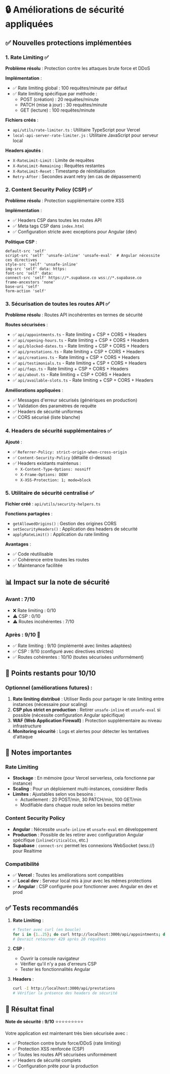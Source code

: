 # 🔒 Améliorations de sécurité appliquées

## ✅ Nouvelles protections implémentées

### 1. **Rate Limiting** ✅
**Problème résolu** : Protection contre les attaques brute force et DDoS

**Implémentation** :
- ✅ Rate limiting global : 100 requêtes/minute par défaut
- ✅ Rate limiting spécifique par méthode :
  - POST (création) : 20 requêtes/minute
  - PATCH (mise à jour) : 30 requêtes/minute
  - GET (lecture) : 100 requêtes/minute

**Fichiers créés** :
- `api/utils/rate-limiter.ts` : Utilitaire TypeScript pour Vercel
- `local-api-server-rate-limiter.js` : Utilitaire JavaScript pour serveur local

**Headers ajoutés** :
- `X-RateLimit-Limit` : Limite de requêtes
- `X-RateLimit-Remaining` : Requêtes restantes
- `X-RateLimit-Reset` : Timestamp de réinitialisation
- `Retry-After` : Secondes avant retry (en cas de dépassement)

### 2. **Content Security Policy (CSP)** ✅
**Problème résolu** : Protection supplémentaire contre XSS

**Implémentation** :
- ✅ Headers CSP dans toutes les routes API
- ✅ Meta tags CSP dans `index.html`
- ✅ Configuration stricte avec exceptions pour Angular (dev)

**Politique CSP** :
```
default-src 'self'
script-src 'self' 'unsafe-inline' 'unsafe-eval'  # Angular nécessite ces directives
style-src 'self' 'unsafe-inline'
img-src 'self' data: https:
font-src 'self' data:
connect-src 'self' https://*.supabase.co wss://*.supabase.co
frame-ancestors 'none'
base-uri 'self'
form-action 'self'
```

### 3. **Sécurisation de toutes les routes API** ✅
**Problème résolu** : Routes API incohérentes en termes de sécurité

**Routes sécurisées** :
- ✅ `api/appointments.ts` - Rate limiting + CSP + CORS + Headers
- ✅ `api/opening-hours.ts` - Rate limiting + CSP + CORS + Headers
- ✅ `api/blocked-dates.ts` - Rate limiting + CSP + CORS + Headers
- ✅ `api/prestations.ts` - Rate limiting + CSP + CORS + Headers
- ✅ `api/creations.ts` - Rate limiting + CSP + CORS + Headers
- ✅ `api/testimonials.ts` - Rate limiting + CSP + CORS + Headers
- ✅ `api/faqs.ts` - Rate limiting + CSP + CORS + Headers
- ✅ `api/about.ts` - Rate limiting + CSP + CORS + Headers
- ✅ `api/available-slots.ts` - Rate limiting + CSP + CORS + Headers

**Améliorations appliquées** :
- ✅ Messages d'erreur sécurisés (génériques en production)
- ✅ Validation des paramètres de requête
- ✅ Headers de sécurité uniformes
- ✅ CORS sécurisé (liste blanche)

### 4. **Headers de sécurité supplémentaires** ✅
**Ajouté** :
- ✅ `Referrer-Policy: strict-origin-when-cross-origin`
- ✅ `Content-Security-Policy` (détaillé ci-dessus)
- ✅ Headers existants maintenus :
  - `X-Content-Type-Options: nosniff`
  - `X-Frame-Options: DENY`
  - `X-XSS-Protection: 1; mode=block`

### 5. **Utilitaire de sécurité centralisé** ✅
**Fichier créé** : `api/utils/security-helpers.ts`

**Fonctions partagées** :
- `getAllowedOrigins()` : Gestion des origines CORS
- `setSecurityHeaders()` : Application des headers de sécurité
- `applyRateLimit()` : Application du rate limiting

**Avantages** :
- ✅ Code réutilisable
- ✅ Cohérence entre toutes les routes
- ✅ Maintenance facilitée

## 📊 Impact sur la note de sécurité

### Avant : 7/10
- ❌ Rate limiting : 0/10
- ⚠️ CSP : 0/10
- ⚠️ Routes incohérentes : 7/10

### Après : **9/10** 🎉
- ✅ Rate limiting : 9/10 (implémenté avec limites adaptées)
- ✅ CSP : 9/10 (configuré avec directives strictes)
- ✅ Routes cohérentes : 10/10 (toutes sécurisées uniformément)

## 🎯 Points restants pour 10/10

### Optionnel (améliorations futures) :
1. **Rate limiting distribué** : Utiliser Redis pour partager le rate limiting entre instances (nécessaire pour scaling)
2. **CSP plus strict en production** : Retirer `unsafe-inline` et `unsafe-eval` si possible (nécessite configuration Angular spécifique)
3. **WAF (Web Application Firewall)** : Protection supplémentaire au niveau infrastructure
4. **Monitoring sécurité** : Logs et alertes pour détecter les tentatives d'attaque

## 📝 Notes importantes

### Rate Limiting
- **Stockage** : En mémoire (pour Vercel serverless, cela fonctionne par instance)
- **Scaling** : Pour un déploiement multi-instances, considérer Redis
- **Limites** : Ajustables selon vos besoins :
  - Actuellement : 20 POST/min, 30 PATCH/min, 100 GET/min
  - Modifiable dans chaque route selon les besoins métier

### Content Security Policy
- **Angular** : Nécessite `unsafe-inline` et `unsafe-eval` en développement
- **Production** : Possible de les retirer avec configuration Angular spécifique (`inlineCriticalCss`, etc.)
- **Supabase** : `connect-src` permet les connexions WebSocket (wss://) pour Realtime

### Compatibilité
- ✅ **Vercel** : Toutes les améliorations sont compatibles
- ✅ **Local dev** : Serveur local mis à jour avec les mêmes protections
- ✅ **Angular** : CSP configurée pour fonctionner avec Angular en dev et prod

## ✅ Tests recommandés

1. **Rate Limiting** :
   ```bash
   # Tester avec curl (en boucle)
   for i in {1..25}; do curl http://localhost:3000/api/appointments; done
   # Devrait retourner 429 après 20 requêtes
   ```

2. **CSP** :
   - Ouvrir la console navigateur
   - Vérifier qu'il n'y a pas d'erreurs CSP
   - Tester les fonctionnalités Angular

3. **Headers** :
   ```bash
   curl -I http://localhost:3000/api/prestations
   # Vérifier la présence des headers de sécurité
   ```

## 🎉 Résultat final

**Note de sécurité : 9/10** ⭐⭐⭐⭐⭐⭐⭐⭐⭐

Votre application est maintenant très bien sécurisée avec :
- ✅ Protection contre brute force/DDoS (rate limiting)
- ✅ Protection XSS renforcée (CSP)
- ✅ Toutes les routes API sécurisées uniformément
- ✅ Headers de sécurité complets
- ✅ Configuration prête pour la production

